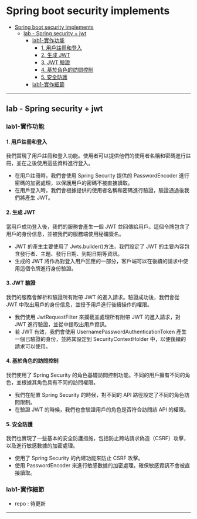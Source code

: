 # Spring boot security implements

- [Spring boot security implements](#spring-boot-security-implements)
  - [lab - Spring security + jwt](#lab---spring-security--jwt)
    - [lab1-實作功能](#lab1-實作功能)
      - [1. 用戶註冊和登入](#1-用戶註冊和登入)
      - [2. 生成 JWT](#2-生成-jwt)
      - [3. JWT 驗證](#3-jwt-驗證)
      - [4. 基於角色的訪問控制](#4-基於角色的訪問控制)
      - [5. 安全防護](#5-安全防護)
    - [lab1-實作細節](#lab1-實作細節)

---

## lab - Spring security + jwt

### lab1-實作功能

#### 1. 用戶註冊和登入

我們實現了用戶註冊和登入功能。使用者可以提供他們的使用者名稱和密碼進行註冊，並在之後使用這些資料進行登入。

- 在用戶註冊時，我們會使用 Spring Security 提供的 PasswordEncoder 進行密碼的加密處理，以保護用戶的密碼不被直接讀取。
- 在用戶登入時，我們會根據提供的使用者名稱和密碼進行驗證，驗證通過後我們將產生 JWT。

#### 2. 生成 JWT

當用戶成功登入後，我們的服務會產生一個 JWT 並回傳給用戶。這個令牌包含了用戶的身份信息，並被我們的服務端使用秘鑰簽名。

- JWT 的產生主要使用了 Jwts.builder()方法，我們設定了 JWT 的主要內容包含發行者、主題、發行日期、到期日期等資訊。
- 生成的 JWT 將作為對登入用戶回應的一部分，客戶端可以在後續的請求中使用這個令牌進行身份驗證。

#### 3. JWT 驗證

我們的服務會解析和驗證所有附帶 JWT 的進入請求。驗證成功後，我們會從 JWT 中取出用戶的身份信息，並授予用戶進行後續操作的權限。

- 我們使用 JwtRequestFilter 來攔截並處理所有附帶 JWT 的進入請求，對 JWT 進行驗證，並從中提取出用戶資訊。
- 若 JWT 有效，我們會使用 UsernamePasswordAuthenticationToken 產生一個已驗證的身份，並將其設定到 SecurityContextHolder 中，以便後續的請求可以使用。

#### 4. 基於角色的訪問控制

我們使用了 Spring Security 的角色基礎訪問控制功能。不同的用戶擁有不同的角色，並根據其角色具有不同的訪問權限。

- 我們在配置 Spring Security 的時候，對不同的 API 路徑設定了不同的角色訪問限制。
- 在驗證 JWT 的時候，我們也會驗證用戶的角色是否符合訪問該 API 的權限。

#### 5. 安全防護

我們也實現了一些基本的安全防護措施，包括防止跨站請求偽造（CSRF）攻擊，以及進行敏感數據的加密處理。

- 使用了 Spring Security 的內建功能來防止 CSRF 攻擊。
- 使用 PasswordEncoder 來進行敏感數據的加密處理，確保敏感資訊不會被直接讀取。

### lab1-實作細節

- repo : 待更新

---
